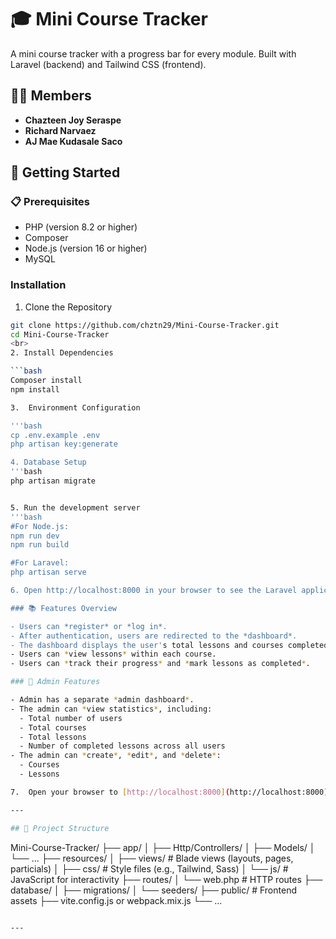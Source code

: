 <h1> 🎓 Mini Course Tracker  </h1>
<p> A mini course tracker with a progress bar for every module.
Built with Laravel (backend) and Tailwind CSS (frontend). </p>

## 👯‍♂️ Members

- **Chazteen Joy Seraspe**  
- **Richard Narvaez**  
- **AJ Mae Kudasale Saco**

## 🚀 Getting Started

### 📋 Prerequisites
- PHP (version 8.2 or higher)
- Composer
- Node.js (version 16 or higher)
- MySQL

### Installation
1. Clone the Repository

```bash
git clone https://github.com/chztn29/Mini-Course-Tracker.git
cd Mini-Course-Tracker
<br>
2. Install Dependencies

```bash
Composer install
npm install

3.  Environment Configuration

'''bash
cp .env.example .env
php artisan key:generate

4. Database Setup
'''bash
php artisan migrate	


5. Run the development server
'''bash
#For Node.js:
npm run dev
npm run build

#For Laravel:
php artisan serve

6. Open http://localhost:8000 in your browser to see the Laravel application. 

### 📚 Features Overview 

- Users can *register* or *log in*.
- After authentication, users are redirected to the *dashboard*.
- The dashboard displays the user's total lessons and courses completed, ongoing courses, and in-progress courses.
- Users can *view lessons* within each course.
- Users can *track their progress* and *mark lessons as completed*.

### 🔐 Admin Features

- Admin has a separate *admin dashboard*.
- The admin can *view statistics*, including:
  - Total number of users
  - Total courses
  - Total lessons
  - Number of completed lessons across all users
- The admin can *create*, *edit*, and *delete*:
  - Courses
  - Lessons

7.  Open your browser to [http://localhost:8000](http://localhost:8000) to view the app.

---

## 📁 Project Structure

```
Mini-Course-Tracker/
├── app/
│   ├── Http/Controllers/
│   ├── Models/
│   └── ...
├── resources/
│   ├── views/              # Blade views (layouts, pages, particials)
│   ├── css/                # Style files (e.g., Tailwind, Sass)
│   └── js/                 # JavaScript for interactivity
├── routes/
│   └── web.php             # HTTP routes
├── database/
│   ├── migrations/
│   └── seeders/
├── public/                 # Frontend assets
├── vite.config.js or webpack.mix.js
└── ...
```

---
